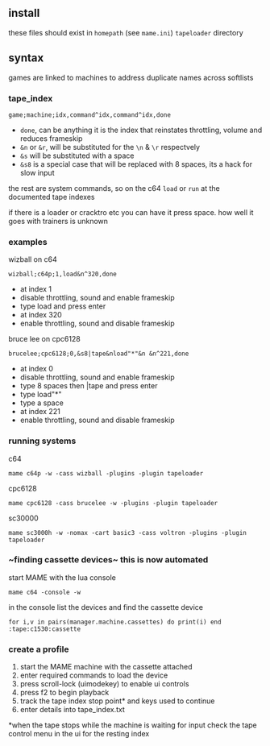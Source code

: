 ## install
these files should exist in `homepath` (see `mame.ini`) `tapeloader` directory

## syntax
games are linked to machines to address duplicate names across softlists

### tape_index
```
game;machine;idx,command^idx,command^idx,done
```

- `done`, can be anything it is the index that reinstates throttling, volume and reduces frameskip
- `&n` or `&r`, will be substituted for the `\n` & `\r` respectvely
- `&s` will be substituted with a space
- `&s8` is a special case that will be replaced with 8 spaces, its a hack for slow input

the rest are system commands, so on the c64 `load` or `run` at the documented tape indexes

if there is a loader or cracktro etc you can have it press space. how well it goes with trainers is unknown

### examples
wizball on c64
```
wizball;c64p;1,load&n^320,done
```
- at index 1
 - disable throttling, sound and enable frameskip 
 - type load and press enter
- at index 320
 - enable throttling, sound and disable frameskip 

bruce lee on cpc6128
```
brucelee;cpc6128;0,&s8|tape&nload"*"&n &n^221,done
```
- at index 0
 - disable throttling, sound and enable frameskip 
 - type 8 spaces then |tape and press enter
 - type load"*"
 - type a space
- at index 221
 - enable throttling, sound and disable frameskip 


### running systems
c64
```
mame c64p -w -cass wizball -plugins -plugin tapeloader
```

cpc6128
```
mame cpc6128 -cass brucelee -w -plugins -plugin tapeloader
```

sc30000
```
mame sc3000h -w -nomax -cart basic3 -cass voltron -plugins -plugin tapeloader
```


### ~finding cassette devices~ this is now automated
start MAME with the lua console
```
mame c64 -console -w
```

in the console list the devices and find the cassette device
```
for i,v in pairs(manager.machine.cassettes) do print(i) end
:tape:c1530:cassette
```

### create a profile
1. start the MAME machine with the cassette attached
2. enter required commands to load the device
3. press scroll-lock (uimodekey) to enable ui controls
4. press f2 to begin playback
5. track the tape index stop point* and keys used to continue
6. enter details into tape_index.txt

*when the tape stops while the machine is waiting for input check the tape control menu in the ui for the resting index